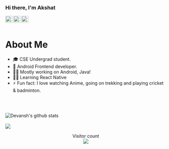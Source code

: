 ### Hi there, I'm Akshat 


<a href="https://www.linkedin.com/in/srivastavaakshat15/">
  <img align="left" alt="Akshat's LinkedIn" width="22px" src="https://cdn.jsdelivr.net/npm/simple-icons@v3/icons/linkedin.svg" />
</a>
<a href="https://www.instagram.com/Arsh1507/">
  <img align="left" alt="Akshat's Instagram" width="22px" src="https://cdn.jsdelivr.net/npm/simple-icons@v3/icons/instagram.svg" />
</a>
<a href="https://twitter.com/Devansh15702227">
  <img align="left" alt="Akshat's Twitter" width="22px" src="https://cdn.jsdelivr.net/npm/simple-icons@3.2.0/icons/twitter.svg" />
</a> 

<br />
<br />

# About Me

- 🎓 CSE Undergrad student.
- 📱 Android Frontend developer.
- 👨‍💻 Mostly working on Android, Java!
- 👨‍💻 Learning React Native
- ⚡ Fun fact: I love watching Anime, going on trekking and playing cricket & badminton.

<br />
<br />

![Devansh's github stats](https://github-readme-stats.vercel.app/api?username=Arsh150701&show_icons=true&theme=tokyonight)
<br />
<br />
<img src="https://github-readme-stats.vercel.app/api/top-langs/?username=Arsh150701&theme=tokyonight&&layout=compact">

<p align="center"> 
  Visitor count<br>
  <img src="https://profile-counter.glitch.me/Arsh150701/count.svg" />
</p>
